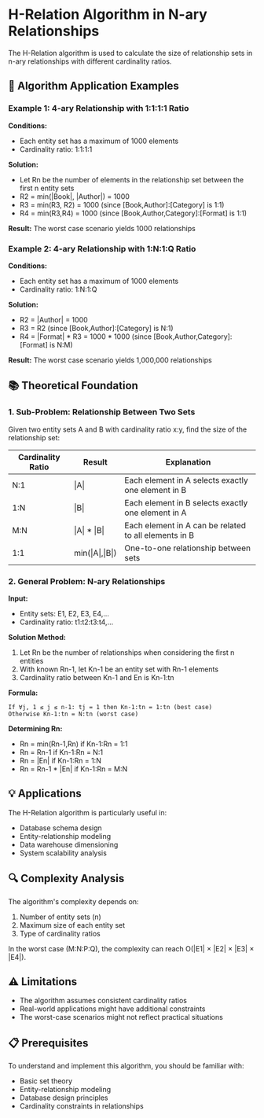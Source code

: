 # H-Relation Algorithm in N-ary Relationships

The H-Relation algorithm is used to calculate the size of relationship sets in n-ary relationships with different cardinality ratios.

## 🎯 Algorithm Application Examples

### Example 1: 4-ary Relationship with 1:1:1:1 Ratio

**Conditions:**
- Each entity set has a maximum of 1000 elements
- Cardinality ratio: 1:1:1:1

**Solution:**
- Let Rn be the number of elements in the relationship set between the first n entity sets
- R2 = min(|Book|, |Author|) = 1000
- R3 = min(R3, R2) = 1000 (since [Book,Author]:[Category] is 1:1)
- R4 = min(R3,R4) = 1000 (since [Book,Author,Category]:[Format] is 1:1)

**Result:** The worst case scenario yields 1000 relationships

### Example 2: 4-ary Relationship with 1:N:1:Q Ratio

**Conditions:**
- Each entity set has a maximum of 1000 elements
- Cardinality ratio: 1:N:1:Q

**Solution:**
- R2 = |Author| = 1000
- R3 = R2 (since [Book,Author]:[Category] is N:1)
- R4 = |Format| * R3 = 1000 * 1000 (since [Book,Author,Category]:[Format] is N:M)

**Result:** The worst case scenario yields 1,000,000 relationships

## 📚 Theoretical Foundation

### 1. Sub-Problem: Relationship Between Two Sets

Given two entity sets A and B with cardinality ratio x:y, find the size of the relationship set:

| Cardinality Ratio | Result | Explanation |
|-------------------|---------|-------------|
| N:1 | \|A\| | Each element in A selects exactly one element in B |
| 1:N | \|B\| | Each element in B selects exactly one element in A |
| M:N | \|A\| * \|B\| | Each element in A can be related to all elements in B |
| 1:1 | min(\|A\|,\|B\|) | One-to-one relationship between sets |

### 2. General Problem: N-ary Relationships

**Input:**
- Entity sets: E1, E2, E3, E4,...
- Cardinality ratio: t1:t2:t3:t4,...

**Solution Method:**
1. Let Rn be the number of relationships when considering the first n entities
2. With known Rn-1, let Kn-1 be an entity set with Rn-1 elements
3. Cardinality ratio between Kn-1 and En is Kn-1:tn

**Formula:**
```
If ∀j, 1 ≤ j ≤ n-1: tj = 1 then Kn-1:tn = 1:tn (best case)
Otherwise Kn-1:tn = N:tn (worst case)
```

**Determining Rn:**
- Rn = min(Rn-1,Rn) if Kn-1:Rn = 1:1
- Rn = Rn-1 if Kn-1:Rn = N:1
- Rn = |En| if Kn-1:Rn = 1:N
- Rn = Rn-1 * |En| if Kn-1:Rn = M:N

## 💡 Applications

The H-Relation algorithm is particularly useful in:
- Database schema design
- Entity-relationship modeling
- Data warehouse dimensioning
- System scalability analysis

## 🔍 Complexity Analysis

The algorithm's complexity depends on:
1. Number of entity sets (n)
2. Maximum size of each entity set
3. Type of cardinality ratios

In the worst case (M:N:P:Q), the complexity can reach O(|E1| × |E2| × |E3| × |E4|).

## ⚠️ Limitations

- The algorithm assumes consistent cardinality ratios
- Real-world applications might have additional constraints
- The worst-case scenarios might not reflect practical situations

## 📋 Prerequisites

To understand and implement this algorithm, you should be familiar with:
- Basic set theory
- Entity-relationship modeling
- Database design principles
- Cardinality constraints in relationships
